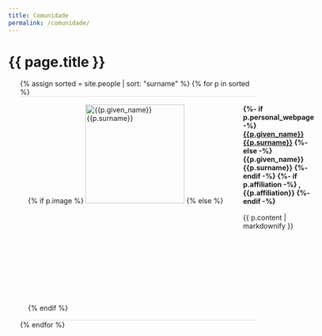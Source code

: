 ```yaml
---
title: Comunidade
permalink: /comunidade/
---
```

<div id="main" role="main">

<h1>{{ page.title }}</h1>

<style type="text/css">
.team-members-page h3.team-member-group-title {
  font-weight: bold;
}
.team-members-page .team-member-group-affiliated {
  margin-top: 3rem;
}
ul.team-members-list {
  list-style-type: none;
  padding-bottom: 2rem;
}
ul.team-members-list li.team-member {
  margin-left: 0;
  padding: 1rem 1rem;
  border-top: 1px solid #dddddd;
  display: flex;
  flex-direction: row;
  align-items: flex-start;
}
ul.team-members-list li.team-member .team-member-photo {
  flex-shrink: 0;
  padding-right: 2.5rem;
}
ul.team-members-list li.team-member .team-member-bio h4 {
  margin-top: 0;
  margin-bottom: 1rem;
}
ul.team-members-list li.team-member .team-member-bio p:last-of-type {
  margin-bottom: 0;
}
ul.team-members-list li.team-member:last-of-type {
  border-bottom: 1px solid #dddddd;
}
@media (max-width: 767px) {
  ul.team-members-list li.team-member {
    flex-direction: column;
  }
  ul.team-members-list li.team-member .team-member-photo {
    padding-right: 0;
  }
  ul.team-members-list li.team-member .team-member-bio h4 {
    margin-top: 1.5rem;
  }
}
@media (max-width: 480px) {
  ul.team-members-list li.team-member .team-member-bio h4 {
    font-size: 14px;
  }
  ul.team-members-list li.team-member .team-member-bio p {
    font-size: 12px;
  }
}
</style>




<ul class="team-members-list">
  {% assign sorted = site.people | sort: "surname" %}
  {% for p in sorted %}
    <li class="team-member">
      <div class="team-member-photo">
        {% if p.image %}
          <img src="{{p.image}}" alt="{{p.given_name}} {{p.surname}}" style="width: 200px;">
        {% else %}
          <div style="width: 200px; height: 200px;"></div>
        {% endif %}
      </div>
      <div class="team-member-bio">
        <h4>
          {%- if p.personal_webpage -%}
          <a href="{{p.personal_webpage}}" target="_blank">
            {{p.given_name}} {{p.surname}}</a>
          {%- else -%}
            {{p.given_name}} {{p.surname}}
          {%- endif -%}
          {%- if p.affiliation -%}
            , {{p.affiliation}}
          {%- endif -%}
        </h4>
        <p>
          {{ p.content | markdownify }}
        </p>
      </div>
    </li>
  {% endfor %}
</ul>
</div>
